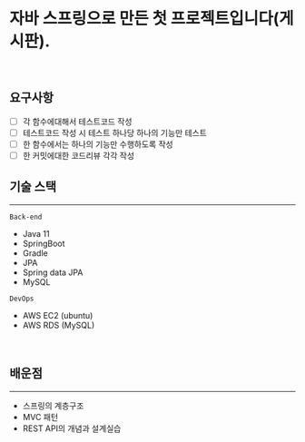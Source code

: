 # 자바 스프링으로 만든 첫 프로젝트입니다(게시판).
<br/>

## 요구사항
- [ ] 각 함수에대해서 테스트코드 작성
- [ ] 테스트코드 작성 시 테스트 하나당 하나의 기능만 테스트
- [ ] 한 함수에서는 하나의 기능만 수행하도록 작성
- [ ] 한 커밋에대한 코드리뷰 각각 작성
   
## 기술 스택
----
<code>Back-end</code>
- Java 11
- SpringBoot
- Gradle
- JPA
- Spring data JPA
- MySQL

<code>DevOps</code>
- AWS EC2 (ubuntu)
- AWS RDS (MySQL)   


<br/>

## 배운점
---- 
- 스프링의 계층구조
- MVC 패턴
- REST API의 개념과 설계실습
